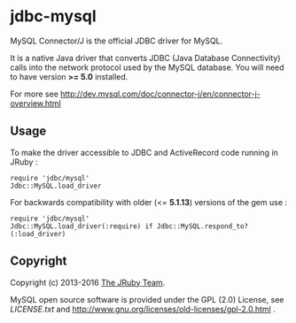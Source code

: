 # jdbc-mysql

MySQL Connector/J is the official JDBC driver for MySQL.

It is a native Java driver that converts JDBC (Java Database Connectivity)
calls into the network protocol used by the MySQL database. You will need
to have version **>= 5.0** installed.

For more see http://dev.mysql.com/doc/connector-j/en/connector-j-overview.html

## Usage

To make the driver accessible to JDBC and ActiveRecord code running in JRuby :

    require 'jdbc/mysql'
    Jdbc::MySQL.load_driver

For backwards compatibility with older (<= **5.1.13**) versions of the gem use :

    require 'jdbc/mysql'
    Jdbc::MySQL.load_driver(:require) if Jdbc::MySQL.respond_to?(:load_driver)

## Copyright

Copyright (c) 2013-2016 [The JRuby Team](https://github.com/jruby).

MySQL open source software is provided under the GPL (2.0) License,
see *LICENSE.txt* and http://www.gnu.org/licenses/old-licenses/gpl-2.0.html .
